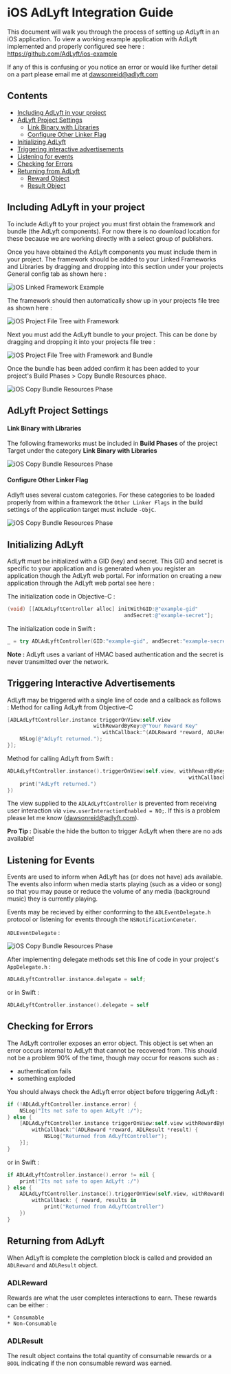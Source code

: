 
# iOS AdLyft Integration Guide

This document will walk you through the process of setting up AdLyft in an iOS
application. To view a working example application with AdLyft implemented
and properly configured see here : https://github.com/AdLyft/ios-example

If any of this is confusing or you notice an error or would like further detail
on a part please email me at dawsonreid@adlyft.com

## Contents

- [Including AdLyft in your project](#including-adlyft-in-your-project)
- [AdLyft Project Settings](#adlyft-project-settings)
     *  [Link Binary with Libraries](#link-binary-with-libraries)
     *  [Configure Other Linker Flag](#configure-other-linker-flag) 
- [Initializing AdLyft](#initializing-adlyft) 
- [Triggering interactive advertisements](#triggering-interactive-advertisements) 
- [Listening for events](#listening-for-events)
- [Checking for Errors](#checking-for-errors)
- [Returning from AdLyft](#returning-from-adlyft)
    * [Reward Object](#reward-object)
    * [Result Object](#result-object)

## Including AdLyft in your project

To include AdLyft to your project you must first obtain the framework and
bundle (the AdLyft components). For now there is no download location for these
because we are working directly with a select group of publishers.

Once you have obtained the AdLyft components you must include them in your
project. The framework should be added to your Linked Frameworks and Libraries
by dragging and dropping into this section under your projects General config
tab as shown here :

![iOS Linked Framework Example](/images/ios-linked-frameworks.png)

The framework should then automatically show up in your projects file tree as
shown here :

![iOS Project File Tree with Framework](/images/ios-project-tree-with-framework.png)

Next you must add the AdLyft bundle to your project. This can be done by
dragging and dropping it into your projects file tree :

![iOS Project File Tree with Framework and Bundle](/images/ios-project-tree-with-framework-and-bundle.png)

Once the bundle has been added confirm it has been added to your project's
Build Phases > Copy Bundle Resources phace.

![iOS Copy Bundle Resources Phase](/images/ios-copy-bundle-resources-phase.png)

## AdLyft Project Settings

#### Link Binary with Libraries

The following frameworks must be included in **Build Phases** of the project 
Target under the category **Link Binary with Libraries**

![iOS Copy Bundle Resources Phase](/images/ios-link-binary-with-libraries.png)

#### Configure Other Linker Flag

Adlyft uses several custom categories. For these categories to be loaded properly 
from within a framework the `Other Linker Flags` in the build settings of the 
application target must include `-ObjC`.

![iOS Copy Bundle Resources Phase](/images/ios-objc-linker-flags.png)

## Initializing AdLyft

AdLyft must be initialized with a GID (key) and secret. This GID and secret is 
specific to your application and is generated when you register an application
though the AdLyft web portal. For information on creating a new application
through the AdLyft web portal see here :

The initialization code in Objective-C :

```objective-c
(void) [[ADLAdLyftController alloc] initWithGID:@"example-gid"
                                      andSecret:@"example-secret"];
```

The initialization code in Swift :

```swift
_ = try ADLAdLyftController(GID:"example-gid", andSecret:"example-secret")                
```

**Note :** AdLyft uses a variant of HMAC based authentication and the secret is
never transmitted over the network.

## Triggering Interactive Advertisements

AdLyft may be triggered with a single line of code and a callback as follows :
Method for calling AdLyft from Objective-C

```objective-c
[ADLAdLyftController.instance triggerOnView:self.view
                            withRewardByKey:@"Your Reward Key" 
                               withCallback:^(ADLReward *reward, ADLResult *results){
    NSLog(@"AdLyft returned.");
}];
```

Method for calling AdLyft from Swift : 

```swift
ADLAdLyftController.instance().triggerOnView(self.view, withRewardByKey:"Your Reward Key",
                                                           withCallback:{ reward, results in
    print("AdLyft returned.")
})
```

The view supplied to the `ADLAdLyftController` is prevented from receiving user
interaction via `view.userInteractionEnabled = NO;`. If this is a problem please
let me know (dawsonreid@adlyft.com).

**Pro Tip :** Disable the hide the button to trigger AdLyft when there are no ads 
available!

## Listening for Events

Events are used to inform when AdLyft has (or does not have) ads available.
The events also inform when media starts playing (such as a video or song) so 
that you may pause or reduce the volume of any media (background music) they 
is currently playing.

Events may be recieved by either conforming to the `ADLEventDelegate.h` protocol
or listening for events through the `NSNotificationCeneter`. 

`ADLEventDelegate` : 

![iOS Copy Bundle Resources Phase](/images/ios-AppDelegateH-ADLEventDelegates.png)

After implementing delegate methods set this line of code in your project's `AppDelegate.h` : 

```objective-c
ADLAdLyftController.instance.delegate = self;
```

or in Swift : 

```swift
ADLAdLyftController.instance().delegate = self
```

## Checking for Errors

The AdLyft controller exposes an error object. This object is set when an error occurs internal to 
AdLyft that cannot be recovered from. This should not be a problem 90% of the time, though may occur
for reasons such as : 

- authentication fails
- something exploded

You should always check the AdLyft error object before triggering AdLyft :     

```objective-c
if (!ADLAdLyftController.instance.error) {
    NSLog("Its not safe to open AdLyft :/");
} else {
    [ADLAdLyftController.instance triggerOnView:self.view withRewardByKey:"Coin Rewards", 
        withCallback:^(ADLReward *reward, ADLResult *result) { 
            NSLog("Returned from AdLyftController");
    }];
}
```

or in Swift : 

```swift
if ADLAdLyftController.instance().error != nil {
    print("Its not safe to open AdLyft :/")
} else {
    ADLAdLyftController.instance().triggerOnView(self.view, withRewardByKey:"Coin Rewards", 
        withCallback: { reward, results in
            print("Returned from AdLyftController")
    })
}
```

## Returning from AdLyft

When AdLyft is complete the completion block is called and provided an `ADLReward` and `ADLResult` object.

### ADLReward

Rewards are what the user completes interactions to earn. These rewards can be either :
    
    * Consumable
    * Non-Consumable

### ADLResult

The result object contains the total quantity of consumable rewards or a `BOOL` indicating if the non
consumable reward was earned. 
